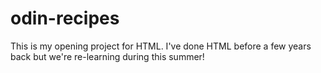 # odin-recipes
This is my opening project for HTML. I've done HTML before a few years back but we're re-learning during this summer!